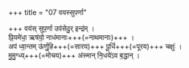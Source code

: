 +++
title = "07 वयस्सुपर्णा"

+++
वय॑स् सुप॒र्णा उप॑सेदु॒र् इन्द्र॑म् ।  
प्रि॒यमे॑धा॒ ऋष॑यो॒ नाध॑मानाः+++(=नाथमानाः)+++ ।  
अप॑ ध्वा॒न्तम् ऊ॑र्णु॒हि+++(=सारय)+++ पू॒र्धि+++(=पूरय)+++ चक्षुः॑ ।  
मु॒मु॒ग्ध्य्+++(=मोचय)+++ अ॑स्मान् नि॒धये॑ऽव ब॒द्धान् ।

